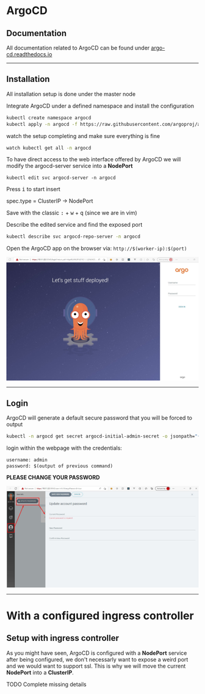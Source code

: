 # ArgoCD

## Documentation

All documentation related to ArgoCD can be found under [argo-cd.readthedocs.io](https://argo-cd.readthedocs.io/en/stable/)

---

## Installation

All installation setup is done under the master node

Integrate ArgoCD under a defined namespace and install the configuration

```sh
kubectl create namespace argocd
kubectl apply -n argocd -f https://raw.githubusercontent.com/argoproj/argo-cd/stable/manifests/install.yaml
```

watch the setup completing and make sure everything is fine

```sh
watch kubectl get all -n argocd
```

To have direct access to the web interface offered by ArgoCD we will modify the argocd-server service into a **NodePort**

```
kubectl edit svc argocd-server -n argocd
```

Press <kbd>i</kbd> to start insert

spec.type = ClusterIP &rarr; NodePort

Save with the classic <kbd>:</kbd> + <kbd>w</kbd> + <kbd>q</kbd> (since we are in vim)

Describe the edited service and find the exposed port

```sh
kubectl describe svc argocd-repo-server -n argocd
```

Open the ArgoCD app on the browser via: `http://$(worker-ip):$(port)`

![ArgoCD](images/argo-cd/web-page.jpg)

---

## Login

ArgoCD will generate a default secure password that you will be forced to output

```sh
kubectl -n argocd get secret argocd-initial-admin-secret -o jsonpath="{.data.password}" | base64 -d; echo
```

login within the webpage with the credentials:

```
username: admin
password: $(output of previous command)
```

**PLEASE CHANGE YOUR PASSWORD**

![change password](images/argo-cd/change-password.jpg)

---

# With a configured ingress controller

## Setup with ingress controller

As you might have seen, ArgoCD is configured with a **NodePort** service after being configured, we don't necessarly want to expose a weird port and we would want to support ssl. This is why we will move the current **NodePort** into a **ClusterIP**.

TODO Complete missing details
